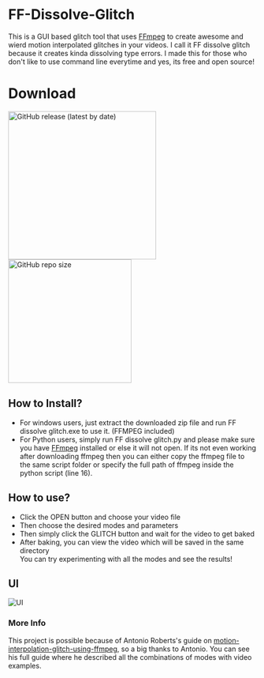 # FF-Dissolve-Glitch
This is a GUI based glitch tool that uses [FFmpeg](https://ffmpeg.org/) to create awesome and wierd motion interpolated glitches in your videos. I call it FF dissolve glitch because it creates kinda dissolving type errors. I made this for those who don't like to use command line everytime and yes, its free and open source!
# Download
[<img alt="GitHub release (latest by date)" src="https://img.shields.io/github/v/release/Akascape/FF-Dissolve-Glitch-v0.1?display_name=release&label=Windows&logo=Windows&logoColor=019df4&style=for-the-badge" width="300">](https://github.com/Akascape/FF-Dissolve-Glitch/releases/download/FF-Dissolve-Glitch/FF-Dissolve-Glitch_win64.zip)
[<img alt="GitHub repo size" src="https://img.shields.io/github/repo-size/Akascape/FF-Dissolve-Glitch?color=9508e2&label=Source%20Code&logo=Python&logoColor=yellow&style=for-the-badge"  width="250">](https://github.com/Akascape/FF-Dissolve-Glitch/releases/download/FF-Dissolve-Glitch/FF-Dissolve-Glitch_python-version.zip)
## How to Install?
- For windows users, just extract the downloaded zip file and run FF dissolve glitch.exe to use it. (FFMPEG included)
- For Python users, simply run FF dissolve glitch.py and please make sure you have [FFmpeg](https://ffmpeg.org/download.html) installed or else it will not open. If its not even working after downloading ffmpeg then you can either copy the ffmpeg file to the same script folder or specify the full path of ffmpeg inside the python script (line 16).
## How to use?
- Click the OPEN button and choose your video file
- Then choose the desired modes and parameters
- Then simply click the GLITCH button and wait for the video to get baked
- After baking, you can view the video which will be saved in the same directory
<br>You can try experimenting with all the modes and see the results!
## UI
![UI](https://user-images.githubusercontent.com/89206401/152640208-007b03f1-4945-4ebf-9398-8c0c3332dfc8.png)
### More Info
This project is possible because of Antonio Roberts's guide on [motion-interpolation-glitch-using-ffmpeg](https://www.hellocatfood.com/motion-interpolation-for-glitch-aesthetics-using-ffmpeg-part-0/), so a big thanks to Antonio. You can see his full guide where he described all the combinations of modes with video examples.
